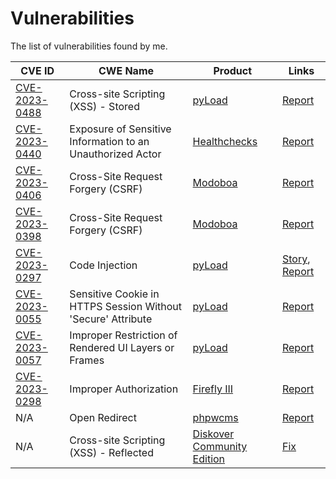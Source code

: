 # Vulnerabilities

The list of vulnerabilities found by me.

<!-- | [CVE_ID](URL) | CWE_NAME | [PRODUCT_NAME](URL) | [Report](URL)| -->
|CVE ID|CWE Name|Product|Links|
|-|-|-|-|
| [CVE-2023-0488](https://nvd.nist.gov/vuln/detail/CVE-2023-0488) | Cross-site Scripting (XSS) - Stored | [pyLoad](https://pyload.net/) | [Report](https://www.huntr.dev/bounties/4311d8d7-682c-4f2a-b92c-3f9f1a36255a/)|
| [CVE-2023-0440](https://nvd.nist.gov/vuln/detail/CVE-2023-0440) | Exposure of Sensitive Information to an Unauthorized Actor | [Healthchecks](https://healthchecks.io/) | [Report](https://huntr.dev/bounties/208a096f-7986-4eed-8629-b7285348a686/)|
| [CVE-2023-0406](https://nvd.nist.gov/vuln/detail/CVE-2023-0406) | Cross-Site Request Forgery (CSRF)| [Modoboa](https://modoboa.org/) | [Report](https://www.huntr.dev/bounties/d7007f76-3dbc-48a7-a2fb-377040fe100c/)|
|[CVE-2023-0398](https://nvd.nist.gov/vuln/detail/CVE-2023-0398)|Cross-Site Request Forgery (CSRF)|[Modoboa](https://modoboa.org/)|[Report](https://www.huntr.dev/bounties/0a852351-00ed-44d2-a650-9055b7beed58/)|
|[CVE-2023-0297](https://nvd.nist.gov/vuln/detail/CVE-2023-0297)|Code Injection|[pyLoad](https://pyload.net/)|[Story](https://github.com/bAuh0lz/Pre-auth-RCE-in-pyLoad), [Report](https://huntr.dev/bounties/3fd606f7-83e1-4265-b083-2e1889a05e65/)|
|[CVE-2023-0055](https://nvd.nist.gov/vuln/detail/CVE-2023-0055)|Sensitive Cookie in HTTPS Session Without 'Secure' Attribute|[pyLoad](https://pyload.net/)|[Report](https://huntr.dev/bounties/ed88e240-99ff-48a1-bf32-8e1ef5f13cce/)|
|[CVE-2023-0057](https://nvd.nist.gov/vuln/detail/CVE-2023-0057)|Improper Restriction of Rendered UI Layers or Frames|[pyLoad](https://pyload.net/)|[Report](https://huntr.dev/bounties/12b64f91-d048-490c-94b0-37514b6d694d/)|
|[CVE-2023-0298](https://nvd.nist.gov/vuln/detail/CVE-2023-0298)|Improper Authorization|[Firefly III](https://www.firefly-iii.org/)|[Report](https://www.huntr.dev/bounties/9689052c-c1d7-4aae-aa08-346c9b6e04ed/)|
|N/A|Open Redirect|[phpwcms](http://www.phpwcms.org/index.html)|[Report](https://www.huntr.dev/bounties/28a92f29-4b6f-445f-af53-c74c42a07040/)|
|N/A|Cross-site Scripting (XSS) - Reflected|[Diskover Community Edition](https://diskoverdata.com/)|[Fix](https://github.com/diskoverdata/diskover-community/commit/a4baccb2758fb738613fdcb580e6676187a273cd#diff-979cec22052765e784b80d1cd4d7ff4ad3cec7c7f6058bec12c048cb82b8a2d9)|
